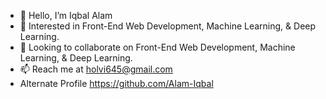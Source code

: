 - 👋 Hello, I’m Iqbal Alam
- 👀 Interested in Front-End Web Development, Machine Learning, & Deep Learning.
- 💞️ Looking to collaborate on Front-End Web Development, Machine Learning, & Deep Learning.
- 📫 Reach me at holvi645@gmail.com
- Alternate Profile https://github.com/Alam-Iqbal
<!---
IqbalAlamJmi/IqbalAlamJmi is a ✨ special ✨ repository because its `README.md` (this file) appears on your GitHub profile.
You can click the Preview link to take a look at your changes.
--->
